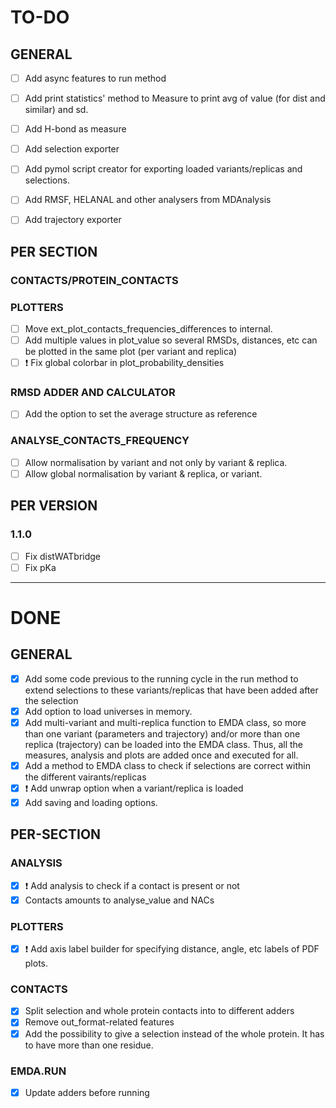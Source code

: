 # TO-DO

## GENERAL
- [ ] Add async features to run method
- [ ] Add print statistics' method to Measure to print avg of value (for dist and similar) and sd.
- [ ] Add H-bond as measure
- [ ] Add selection exporter
- [ ] Add pymol script creator for exporting loaded variants/replicas and selections.
- [ ] Add RMSF, HELANAL and other analysers from MDAnalysis
- [ ] Add trajectory exporter


## PER SECTION
### CONTACTS/PROTEIN_CONTACTS


### PLOTTERS
- [ ] Move ext_plot_contacts_frequencies_differences to internal.
- [ ] Add multiple values in plot_value so several RMSDs, distances, etc can be plotted in the same plot (per variant and replica)
- [ ] :exclamation: Fix global colorbar in plot_probability_densities

### RMSD ADDER AND CALCULATOR
- [ ] Add the option to set the average structure as reference

### ANALYSE_CONTACTS_FREQUENCY
- [ ] Allow normalisation by variant and not only by variant & replica.
- [ ] Allow global normalisation by variant & replica, or variant.

## PER VERSION
 
### 1.1.0
- [ ] Fix distWATbridge
- [ ] Fix pKa

---------------------------------------------------------------------

# DONE

## GENERAL
- [X] Add some code previous to the running cycle in the run method to extend selections to these variants/replicas that have been added after the selection
- [X] Add option to load universes in memory.
- [X] Add multi-variant and multi-replica function to EMDA class, so more than one variant (parameters and trajectory) and/or more than one replica (trajectory) can be loaded into the EMDA class. Thus, all the measures, analysis and plots are added once and executed for all.
- [X] Add a method to EMDA class to check if selections are correct within the different vairants/replicas
- [X] :exclamation: Add unwrap option when a variant/replica is loaded
- [X] Add saving and loading options.

## PER-SECTION

### ANALYSIS
- [X] :exclamation: Add analysis to check if a contact is present or not
- [X] Contacts amounts to analyse_value and NACs

### PLOTTERS
- [X] :exclamation: Add axis label builder for specifying distance, angle, etc labels of PDF plots.

### CONTACTS
- [X] Split selection and whole protein contacts into to different adders
- [X] Remove out_format-related features
- [X] Add the possibility to give a selection instead of the whole protein. It has to have more than one residue.

### EMDA.RUN
- [X] Update adders before running